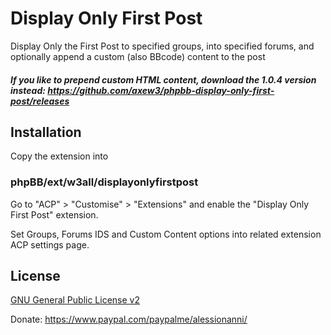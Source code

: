 # Display Only First Post
Display Only the First Post to specified groups, into specified forums, and optionally append a custom (also BBcode) content to the post

##### If you like to prepend custom HTML content, download the 1.0.4 version instead: https://github.com/axew3/phpbb-display-only-first-post/releases

## Installation

Copy the extension into 
### phpBB/ext/w3all/displayonlyfirstpost

Go to "ACP" > "Customise" > "Extensions" and enable the "Display Only First Post" extension.

Set Groups, Forums IDS and Custom Content options into related extension ACP settings page. 

## License

[GNU General Public License v2](license.txt)

Donate: https://www.paypal.com/paypalme/alessionanni/
